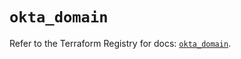 # `okta_domain`

Refer to the Terraform Registry for docs: [`okta_domain`](https://registry.terraform.io/providers/okta/okta/4.14.1/docs/resources/domain).
